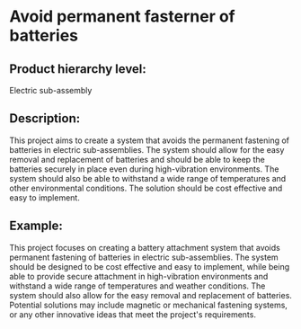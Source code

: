 # Avoid permanent fasterner of batteries

## Product hierarchy level:
Electric sub-assembly

## Description:
This project aims to create a system that avoids the permanent fastening of batteries in electric sub-assemblies. The system should allow for the easy removal and replacement of batteries and should be able to keep the batteries securely in place even during high-vibration environments. The system should also be able to withstand a wide range of temperatures and other environmental conditions. The solution should be cost effective and easy to implement.

## Example:
This project focuses on creating a battery attachment system that avoids permanent fastening of batteries in electric sub-assemblies. The system should be designed to be cost effective and easy to implement, while being able to provide secure attachment in high-vibration environments and withstand a wide range of temperatures and weather conditions. The system should also allow for the easy removal and replacement of batteries. Potential solutions may include magnetic or mechanical fastening systems, or any other innovative ideas that meet the project's requirements.
